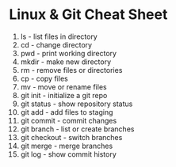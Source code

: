 # Linux & Git Cheat Sheet

1. ls - list files in directory
2. cd - change directory
3. pwd - print working directory
4. mkdir - make new directory
5. rm - remove files or directories
6. cp - copy files
7. mv - move or rename files
8. git init - initialize a git repo
9. git status - show repository status
10. git add - add files to staging
11. git commit - commit changes
12. git branch - list or create branches
13. git checkout - switch branches
14. git merge - merge branches
15. git log - show commit history

